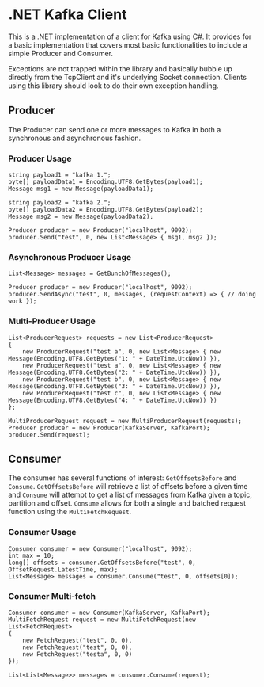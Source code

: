 # .NET Kafka Client

This is a .NET implementation of a client for Kafka using C#.  It provides for a basic implementation that covers most basic functionalities to include a simple Producer and Consumer.

Exceptions are not trapped within the library and basically bubble up directly from the TcpClient and it's underlying Socket connection.  Clients using this library should look to do their own exception handling.

## Producer

The Producer can send one or more messages to Kafka in both a synchronous and asynchronous fashion.

### Producer Usage

    string payload1 = "kafka 1.";
    byte[] payloadData1 = Encoding.UTF8.GetBytes(payload1);
    Message msg1 = new Message(payloadData1);

    string payload2 = "kafka 2.";
    byte[] payloadData2 = Encoding.UTF8.GetBytes(payload2);
    Message msg2 = new Message(payloadData2);

    Producer producer = new Producer("localhost", 9092);
    producer.Send("test", 0, new List<Message> { msg1, msg2 });

### Asynchronous Producer Usage

    List<Message> messages = GetBunchOfMessages();

    Producer producer = new Producer("localhost", 9092);
    producer.SendAsync("test", 0, messages, (requestContext) => { // doing work });

### Multi-Producer Usage

    List<ProducerRequest> requests = new List<ProducerRequest>
    { 
        new ProducerRequest("test a", 0, new List<Message> { new Message(Encoding.UTF8.GetBytes("1: " + DateTime.UtcNow)) }),
        new ProducerRequest("test a", 0, new List<Message> { new Message(Encoding.UTF8.GetBytes("2: " + DateTime.UtcNow)) }),
        new ProducerRequest("test b", 0, new List<Message> { new Message(Encoding.UTF8.GetBytes("3: " + DateTime.UtcNow)) }),
        new ProducerRequest("test c", 0, new List<Message> { new Message(Encoding.UTF8.GetBytes("4: " + DateTime.UtcNow)) })
    };

    MultiProducerRequest request = new MultiProducerRequest(requests);
    Producer producer = new Producer(KafkaServer, KafkaPort);
    producer.Send(request);

## Consumer

The consumer has several functions of interest: `GetOffsetsBefore` and `Consume`.  `GetOffsetsBefore` will retrieve a list of offsets before a given time and `Consume` will attempt to get a list of messages from Kafka given a topic, partition and offset.  `Consume` allows for both a single and batched request function using the `MultiFetchRequest`.

### Consumer Usage

    Consumer consumer = new Consumer("localhost", 9092);
    int max = 10;
    long[] offsets = consumer.GetOffsetsBefore("test", 0, OffsetRequest.LatestTime, max);
    List<Message> messages = consumer.Consume("test", 0, offsets[0]);

### Consumer Multi-fetch

    Consumer consumer = new Consumer(KafkaServer, KafkaPort);
    MultiFetchRequest request = new MultiFetchRequest(new List<FetchRequest>
    {
        new FetchRequest("test", 0, 0),
        new FetchRequest("test", 0, 0),
        new FetchRequest("testa", 0, 0)
    });

    List<List<Message>> messages = consumer.Consume(request);